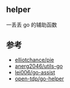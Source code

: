 ## helper

一丢丢 go 的辅助函数

## 参考

- [elliotchance/pie](github.com/elliotchance/pie)  
- [anerg2046/utils-go](https://github.com/anerg2046/utils-go)
- [lei006/go-assist](https://github.com/lei006/go-assist)
- [open-tdp/go-helper](https://github.com/open-tdp/go-helper)